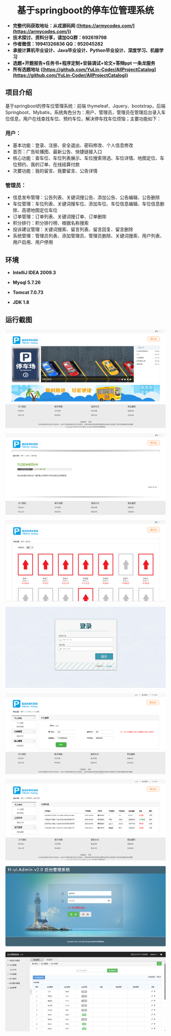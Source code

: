 <p><h1 align="center">基于springboot的停车位管理系统</h1></p>

- <b>完整代码获取地址：从戎源码网 ([https://armycodes.com/](https://armycodes.com/))</b>
- <b>技术探讨、资料分享，请加QQ群：692619798</b> 
- <b>作者微信：19941326836  QQ：952045282</b> 
- <b>承接计算机毕业设计、Java毕业设计、Python毕业设计、深度学习、机器学习</b>
- <b>选题+开题报告+任务书+程序定制+安装调试+论文+答辩ppt 一条龙服务</b>
- <b>所有选题地址 ([https://github.com/YuLin-Coder/AllProjectCatalog](https://github.com/YuLin-Coder/AllProjectCatalog)) </b>

## 项目介绍

基于springboot的停车位管理系统：前端 thymeleaf、Jquery、bootstrap，后端 Springboot、Mybatis，系统角色分为：用户、管理员，管理员在管理后台录入车位信息，用户在线查找车位、预约车位，解决停车找车位烦恼；主要功能如下：

### 用户：

- 基本功能：登录、注册、安全退出、密码修改、个人信息修改
- 首页：广告轮播图、最新公告、快捷链接入口
- 核心功能：查车位、车位列表展示、车位搜索筛选、车位详情、地图定位、车位预约、我的订单、在线结算付款
- 次要功能：我的留言、我要留言、公告详情

### 管理员：

- 信息发布管理：公告列表、关键词搜公告、添加公告、公告编辑、公告删除
- 车位管理：车位列表、关键词搜车位、添加车位、车位信息编辑、车位信息删除、高德地图定位车位
- 订单管理：订单列表、关键词搜订单、订单删除
- 积分排行：积分排行榜、根据名称搜索
- 投诉建议管理：关键词搜索、留言列表、留言回复、留言删除
- 系统管理：管理员列表、添加管理员、管理员删除、关键词搜索、用户列表、用户启用、用户停用

## 环境

- <b>IntelliJ IDEA 2009.3</b>

- <b>Mysql 5.7.26</b>

- <b>Tomcat 7.0.73</b>

- <b>JDK 1.8</b>


## 运行截图
![](screenshot/1.png)

![](screenshot/2.png)

![](screenshot/3.png)

![](screenshot/4.png)

![](screenshot/5.png)

![](screenshot/6.png)

![](screenshot/7.png)

![](screenshot/8.png)
